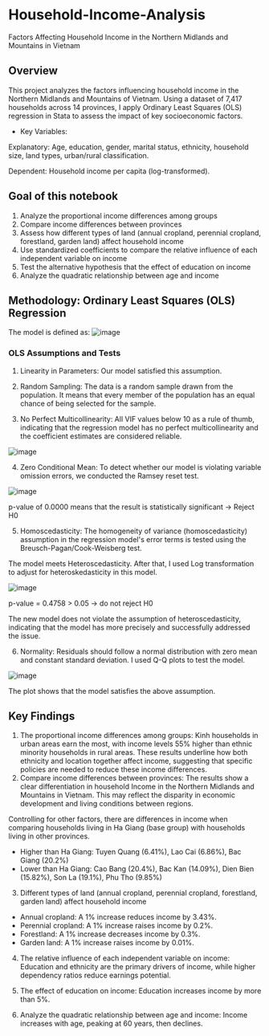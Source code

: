 # Household-Income-Analysis
Factors Affecting Household Income in the  Northern Midlands and Mountains in Vietnam

## Overview
This project analyzes the factors influencing household income in the Northern Midlands and Mountains of Vietnam. Using a dataset of 7,417 households across 14 provinces, I apply Ordinary Least Squares (OLS) regression in Stata to assess the impact of key socioeconomic factors.
* Key Variables:

Explanatory: Age, education, gender, marital status, ethnicity, household size, land types, urban/rural classification.

Dependent: Household income per capita (log-transformed).

## Goal of this notebook
1. Analyze the proportional income differences among groups
2. Compare income differences between provinces
3. Assess how different types of land (annual cropland, perennial cropland, forestland, garden land) affect household income
4. Use standardized coefficients to compare the relative influence of each independent variable on income
5. Test the alternative hypothesis that the effect of education on income
6. Analyze the quadratic relationship between age and income

## Methodology: Ordinary Least Squares (OLS) Regression
The model is defined as:
![image](https://github.com/user-attachments/assets/c8aa5801-2fca-45c1-a881-e3abda2f340c)

### OLS Assumptions and Tests
1. Linearity in Parameters: Our model satisfied this assumption. 

2. Random Sampling: The data is a random sample drawn from the population. It means that every member of the population has an equal chance of being selected for the sample. 

3. No Perfect Multicollinearity: All VIF values below 10 as a rule of thumb, indicating that the regression model has no perfect multicollinearity and the coefficient estimates are considered reliable.  

![image](https://github.com/user-attachments/assets/592f1d5c-63f2-40ed-a6a8-664d76ba113a)

4. Zero Conditional Mean: To detect whether our model is violating variable omission errors, we conducted the Ramsey reset test. 

![image](https://github.com/user-attachments/assets/6ef10d6c-10cb-4530-89f7-6017ef7c29b9)

p-value of 0.0000 means that the result is statistically significant -> Reject H0

5. Homoscedasticity: The homogeneity of variance (homoscedasticity) assumption in the regression model's error terms is tested using the Breusch-Pagan/Cook-Weisberg test. 

The model meets Heteroscedasticity. After that, I used Log transformation to adjust for heteroskedasticity in this model. 

![image](https://github.com/user-attachments/assets/7eb90a54-c648-4a6c-a28b-9d4d4008d4d1)

p-value = 0.4758 > 0.05 -> do not reject H0 

The new model does not violate the assumption of heteroscedasticity, indicating that the model has more precisely and successfully addressed the issue. 

6. Normality: Residuals should follow a normal distribution with zero mean and constant standard deviation. I used Q-Q plots to test the model.

![image](https://github.com/user-attachments/assets/1e825014-e537-4dcc-861b-7fcd10051ea4)

The plot shows that the model satisfies the above assumption.  

## Key Findings
1. The proportional income differences among groups: Kinh households in urban areas earn the most, with income levels 55% higher than  ethnic minority households in rural areas. These results underline how both ethnicity and location together affect income, suggesting that specific policies are needed to reduce these income differences. 
2. Compare income differences between provinces: The results show a clear differentiation in household Income in the Northern Midlands and Mountains in Vietnam. This may reflect the disparity in economic development and living conditions between regions.

Controlling for other factors, there are differences in income when comparing households living in Ha Giang (base group) with households living in other provinces.

- Higher than Ha Giang: Tuyen Quang (6.41%), Lao Cai (6.86%), Bac Giang (20.2%)
- Lower than Ha Giang: Cao Bang (20.4%), Bac Kan (14.09%), Dien Bien (15.82%), Son La (19.1%), Phu Tho (9.85%)

3. Different types of land (annual cropland, perennial cropland, forestland, garden land) affect household income
- Annual cropland: A 1% increase reduces income by 3.43%.
- Perennial cropland: A 1% increase raises income by 0.2%.
- Forestland: A 1% increase decreases income by 0.3%.
- Garden land: A 1% increase raises income by 0.01%.

4. The relative influence of each independent variable on income: Education and ethnicity are the primary drivers of income, while higher dependency ratios reduce earnings potential.

5. The effect of education on income: Education increases income by more than 5%.

6. Analyze the quadratic relationship between age and income: Income increases with age, peaking at 60 years, then declines.


